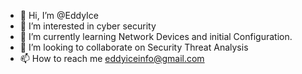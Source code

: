 - 👋 Hi, I’m @EddyIce
- 👀 I’m interested in cyber security
- 🌱 I’m currently learning Network Devices and initial Configuration.
- 💞️ I’m looking to collaborate on Security Threat Analysis
- 📫 How to reach me eddyiceinfo@gmail.com
  
<!---
EddyIce/EddyIce is a ✨ special ✨ repository because its `README.md` (this file) appears on your GitHub profile.
You can click the Preview link to take a look at your changes.
--->
